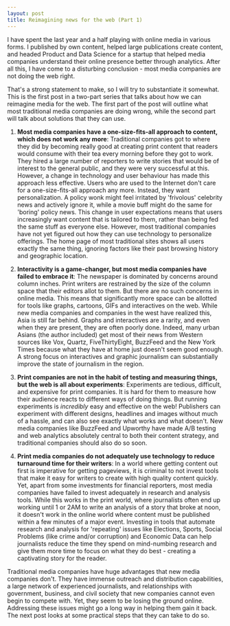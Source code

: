 ```yaml
---
layout: post
title: Reimagining news for the web (Part 1)
---
```


I have spent the last year and a half playing with online media in various forms. I published by own content, helped large publications create content, and headed Product and Data Science for a startup that helped media companies understand their online presence better through analytics. After all this, I have come to a disturbing conclusion - most media companies are not doing the web right.

That's a strong statement to make, so I will try to substantiate it somewhat. This is the first post in a two-part series that talks about how we can reimagine media for the web. The first part of the post will outline what most traditional media companies are doing wrong, while the second part will talk about solutions that they can use.

1. **Most media companies have a one-size-fits-all approach to content, which does not work any more**: Traditional companies got to where they did by becoming really good at creating print content that readers would consume with their tea every morning before they got to work. They hired a large number of reporters to write stories that would be of interest to the general public, and they were very successful at this. However, a change in technology and user behaviour has made this approach less effective. Users who are used to the Internet don't care for a one-size-fits-all approach any more. Instead, they want personalization. A policy wonk might feel irritated by 'frivolous' celebrity news and actively ignore it, while a movie buff might do the same for 'boring' policy news. This change in user expectations means that users increasingly want content that is tailored to them, rather than being fed the same stuff as everyone else. However, most traditional companies have not yet figured out how they can use technology to personalize offerings. The home page of most traditional sites shows all users exactly the same thing, ignoring factors like their past browsing history and geographic location.

2. **Interactivity is a game-changer, but most media companies have failed to embrace it**: The newspaper is dominated by concerns around column inches. Print writers are restrained by the size of the column space that their editors allot to them. But there are no such concerns in online media. This means that significantly more space can be allotted for tools like graphs, cartoons, GIFs and interactives on the web. While new media companies and companies in the west have realized this, Asia is still far behind. Graphs and interactives are a rarity, and even when they are present, they are often poorly done. Indeed, many urban Asians (the author included) get most of their news from Western sources like Vox, Quartz, FiveThirtyEight, BuzzFeed and the New York Times because what they have at home just doesn't seem good enough. A strong focus on interactives and graphic journalism can substantially improve the state of journalism in the region.

3. **Print companies are not in the habit of testing and measuring things, but the web is all about experiments**: Experiments are tedious, difficult, and expensive for print companies. It is hard for them to measure how their audience reacts to different ways of doing things. But running experiments is *incredibly* easy and effective on the web! Publishers can experiment with different designs, headlines and images without much of a hassle, and can also see exactly what works and what doesn't. New media companies like BuzzFeed and Upworthy have made A/B testing and web analytics absolutely central to both their content strategy, and traditional companies should also do so soon.

4. **Print media companies do not adequately use technology to reduce turnaround time for their writers**: In a world where getting content out first is imperative for getting pageviews, it is criminal to not invest tools that make it easy for writers to create with high quality content quickly. Yet, apart from some investments for financial reporters, most media companies have failed to invest adequately in research and analysis tools. While this works in the print world, where journalists often end up working until 1 or 2AM to write an analysis of a story that broke at noon, it doesn't work in the online world where content must be published within a few minutes of a major event. Investing in tools that automate research and analysis for 'repeating' issues like Elections, Sports, Social Problems (like crime and/or corruption) and Economic Data can help journalists reduce the time they spend on mind-numbing research and give them more time to focus on what they do best - creating a captivating story for the reader.

Traditional media companies have huge advantages that new media companies don't. They have immense outreach and distribution capabilities, a large network of experienced journalists, and relationships with government, business, and civil society that new companies cannot even begin to compete with. Yet, they seem to be losing the ground online. Addressing these issues might go a long way in helping them gain it back. The next post looks at some practical steps that they can take to do so.
